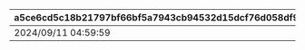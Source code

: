 |a5ce6cd5c18b21797bf66bf5a7943cb94532d15dcf76d058df98762518243738|a236d0ae610ddc0a6b12822f50c8d4e31571d5ddb453dea3981f786d619733c6|d3e77db30f87976d462a2583c55e313b4a6a652f9293ffa6731ba5e1d0469c86|0d56bcc99e04c1d067506a5c07fac7f35651d88730a3714dae030ca2390854f7|1e98ec35be67431ca8835ead9d000483aa9dbb15e61d2f1db27f4ff24146a547|360cb92d3dcaa719fa31c4863d6f86a4859b4469411c608906a27b97ebd2d3dd|5352b801a62153605602dd1e351c2ed3f7c89fa5c2186a2004f4a5a9e2f8cc27|69bd55b22747603792aba0ce9a7895476734ea59175c7a21ea7271b0c73282f9|3eee6666a1c3dc75efe555fd70507768a040a8d50e8d3de2c7dea001d653c968|1a9f3f1ed3ac67d5a2bc689c557ce001bc479425e7d32cb77583f70fc7ebcacb|
| --- | --- | --- | --- | --- | --- | --- | --- | --- | --- |
|2024/09/11 04:59:59|2024/08/28 11:50:00|https://priconne-redive.jp/news/update/27834/|1|1005|2024/09/11 04:59:59|2024/09/11 04:59:59|0|https://priconne-redive.jp/news/update/27834/|https://priconne-redive.jp/news/update/27834/|